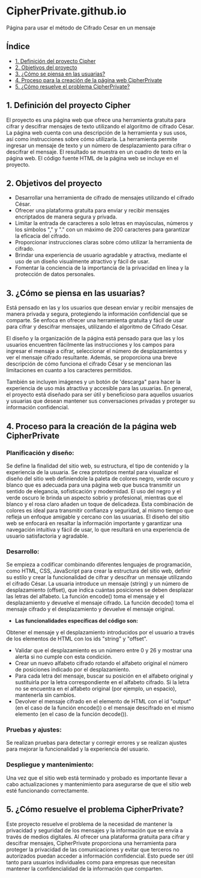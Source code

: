 # CipherPrivate.github.io
Página para usar el método de Cifrado Cesar en un mensaje 

## Índice

* [1. Definición del proyecto Cipher](#1-definicion-proyecto)
* [2. Objetivos del proyecto](#2-objetivos-del-proyecto)
* [3. ¿Cómo se piensa en las usuarias?](#3-como-se-piensa-enlas-usuarias)
* [4. Proceso para la creación de la página web CipherPrivate](#4-proceso-para-la-creacion-de-la-página-web-chipherprivate)
* [5. ¿Cómo resuelve el problema CipherPrivate?](#5-como-resuelve-el-problema-cipherprivate)


## 1. Definición del proyecto Cipher
El proyecto es una página web que ofrece una herramienta gratuita para cifrar y descifrar mensajes de texto utilizando el algoritmo de cifrado César. La página web cuenta con una descripción de la herramienta y sus usos, así como instrucciones sobre cómo utilizarla. La herramienta permite ingresar un mensaje de texto y un número de desplazamiento para cifrar o descifrar el mensaje. El resultado se muestra en un cuadro de texto en la página web. El código fuente HTML de la página web se incluye en el proyecto.

## 2. Objetivos del proyecto 
  - Desarrollar una herramienta de cifrado de mensajes utilizando el cifrado César.
  - Ofrecer una plataforma gratuita para enviar y recibir mensajes encriptados de manera segura y privada.
  - Limitar la entrada de caracteres a solo letras en mayúsculas, números y los símbolos "," y "." con un máximo de 200 caracteres para garantizar la eficacia del cifrado.
  - Proporcionar instrucciones claras sobre cómo utilizar la herramienta de cifrado.
  - Brindar una experiencia de usuario agradable y atractiva, mediante el uso de un diseño visualmente atractivo y fácil de usar.
  - Fomentar la conciencia de la importancia de la privacidad en línea y la protección de datos personales.

## 3. ¿Cómo se piensa en las usuarias?
 Está pensado en las y los usuarios que desean enviar y recibir mensajes de manera privada y segura, protegiendo la información confidencial que se comparte. Se enfoca en ofrecer una herramienta gratuita y fácil de usar para cifrar y descifrar mensajes, utilizando el algoritmo de Cifrado César.

El diseño y la organización de la página está pensado para que las y los usuarios encuentren fácilmente las instrucciones y los campos para ingresar el mensaje a cifrar, seleccionar el número de desplazamientos y ver el mensaje cifrado resultante. Además, se proporciona una breve descripción de cómo funciona el cifrado César y se mencionan las limitaciones en cuanto a los caracteres permitidos.

También se incluyen imágenes y un botón de 'descarga" para hacer la experiencia de uso más atractiva y accesible para las usuarias. En general, el proyecto está diseñado para ser útil y beneficioso para aquellos usuarios y usuarias que desean mantener sus conversaciones privadas y proteger su información confidencial.

## 4. Proceso para la creación de la página web CipherPrivate 
### Planificación y diseño: 
Se define la finalidad del sitio web, su estructura, el tipo de contenido y la experiencia de la usuaria. Se crea prototipos mental para visualizar el diseño del sitio web definiendole la paleta de colores negro, verde oscuro y blanco que es adecuada para una página web que busca transmitir un sentido de elegancia, sofisticación y modernidad. El uso del negro y el verde oscuro le brinda un aspecto sobrio y profesional, mientras que el blanco y el rosa claro añaden un toque de delicadeza. Esta combinación de colores es ideal para transmitir confianza y seguridad, al mismo tiempo que refleja un enfoque amigable y cercano con las usuarias. El diseño del sitio web se enfocará en resaltar la información importante y garantizar una navegación intuitiva y fácil de usar, lo que resultará en una experiencia de usuario satisfactoria y agradable.
### Desarrollo: 
Se empieza a codificar combinando diferentes lenguajes de programación, como HTML, CSS, JavaScript  para crear la estructura del sitio web, definir su estilo y crear la funcionalidad de cifrar y descifrar un mensaje utilizando el cifrado César. La usuaria introduce un mensaje (string) y un número de desplazamiento (offset), que indica cuántas posiciones se deben desplazar las letras del alfabeto. La función encode() toma el mensaje y el desplazamiento y devuelve el mensaje cifrado. La función decode() toma el mensaje cifrado y el desplazamiento y devuelve el mensaje original.

* **Las funcionalidades específicas del código son:** 

Obtener el mensaje y el desplazamiento introducidos por el usuario a través de los elementos de HTML con los ids "string" y "offset".
  - Validar que el desplazamiento es un número entre 0 y 26 y mostrar una alerta si no cumple con esta condición.
  - Crear un nuevo alfabeto cifrado rotando el alfabeto original el número de posiciones indicado por el desplazamiento.
  - Para cada letra del mensaje, buscar su posición en el alfabeto original y sustituirla por la letra correspondiente en el alfabeto cifrado. Si la letra no se encuentra en el alfabeto original (por ejemplo, un espacio), mantenerla sin cambios.
  - Devolver el mensaje cifrado en el elemento de HTML con el id "output" (en el caso de la función encode()) o el mensaje descifrado en el mismo elemento (en el caso de la función decode()).

### Pruebas y ajustes: 
Se realizan pruebas para detectar y corregir errores y se realizan ajustes para mejorar la funcionalidad y la experiencia del usuario.

### Despliegue y mantenimiento: 
Una vez que el sitio web está terminado y probado es importante llevar a cabo actualizaciones y mantenimiento para asegurarse de que el sitio web esté funcionando correctamente.

## 5. ¿Cómo resuelve el problema CipherPrivate?
Este proyecto resuelve el problema de la necesidad de mantener la privacidad y seguridad de los mensajes y la información que se envía a través de medios digitales. Al ofrecer una plataforma gratuita para cifrar y descifrar mensajes, CipherPrivate proporciona una herramienta para proteger la privacidad de las comunicaciones y evitar que terceros no autorizados puedan acceder a información confidencial. Esto puede ser útil tanto para usuarios individuales como para empresas que necesitan mantener la confidencialidad de la información que comparten.

